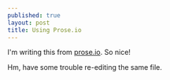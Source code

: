 ```yaml
---
published: true
layout: post
title: Using Prose.io
---
```


I'm writing this from [prose.io](http://prose.io). So nice!

Hm, have some trouble re-editing the same file.
